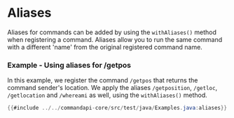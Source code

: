 # Aliases

Aliases for commands can be added by using the `withAliases()` method when registering a command. Aliases allow you to run the same command with a different 'name' from the original registered command name.

<div class="example">

### Example - Using aliases for /getpos

In this example, we register the command `/getpos` that returns the command sender's location. We apply the aliases `/getposition`, `/getloc`, `/getlocation` and `/whereami` as well, using the `withAliases()` method.

```java
{{#include ../../commandapi-core/src/test/java/Examples.java:aliases}}
```

</div>